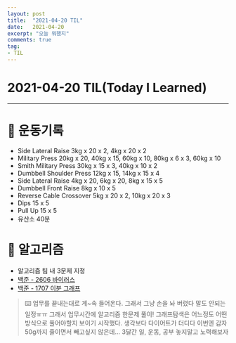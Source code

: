 ```yaml
---
layout: post 
title:  "2021-04-20 TIL"
date:   2021-04-20
excerpt: "오늘 뭐했지"
comments: true 
tag:
- TIL
---
```


# 2021-04-20 TIL(Today I Learned)

---

# 💪  운동기록
- Side Lateral Raise 3kg x 20 x 2, 4kg x 20 x 2
- Military Press 20kg x 20, 40kg x 15, 60kg x 10, 80kg x 6 x 3, 60kg x 10
- Smith Military Press 30kg x 15 x 3, 40kg x 10 x 2
- Dumbbell Shoulder Press 12kg x 15, 14kg x 15 x 4
- Side Lateral Raise 4kg x 20, 6kg x 20, 8kg x 15 x 5
- Dumbbell Front Raise 8kg x 10 x 5
- Reverse Cable Crossover 5kg x 20 x 2, 10kg x 20 x 3
- Dips 15 x 5
- Pull Up 15 x 5
- 유산소 40분

# 💱  알고리즘
- 알고리즘 팀 내 3문제 지정
- [백준 - 2606 바이러스](https://myeongkwonhwang.github.io/BOJ2606)
- [백준 - 1707 이분 그래프](https://myeongkwonhwang.github.io/BOJ1707)


> ⌨️ 업무를 끝내는대로 계~속 들어온다. 그래서 그냥 손을 놔 버렸다 말도 안되는 일정ㅠㅠ 그래서 업무시간에 알고리즘 한문제 풀이! 그래프탐색은 어느정도 어떤방식으로 풀어야할지 보이기 시작했다.
생각보다 다이어트가 더디다 이번엔 감자 50g까지 줄이면서 빼고싶지 않은데... 3달간 일, 운동, 공부 놓지말고 노력해보자 


